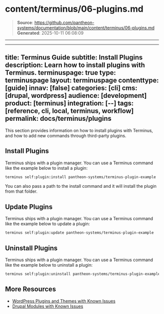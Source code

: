 # content/terminus/06-plugins.md

> **Source**: https://github.com/pantheon-systems/documentation/blob/main/content/terminus/06-plugins.md
> **Generated**: 2025-10-11 06:08:09

---

---
title: Terminus Guide
subtitle: Install Plugins
description: Learn how to install plugins with Terminus.
terminuspage: true
type: terminuspage
layout: terminuspage
contenttype: [guide]
innav: [false]
categories: [cli]
cms: [drupal, wordpress]
audience: [development]
product: [terminus]
integration: [--]
tags: [reference, cli, local, terminus, workflow]
permalink: docs/terminus/plugins
---

This section provides information on how to install plugins with Terminus, and how to add new commands through third-party plugins.

## Install Plugins

Terminus ships with a plugin manager. You can use a Terminus command like the example below to install a plugin:

```bash
terminus self:plugin:install pantheon-systems/terminus-plugin-example
```

You can also pass a path to the install command and it will install the plugin from that folder.


## Update Plugins

Terminus ships with a plugin manager. You can use a Terminus command like the example below to update a plugin:

```bash
terminus self:plugin:update pantheon-systems/terminus-plugin-example
```

## Uninstall Plugins

Terminus ships with a plugin manager. You can use a Terminus command like the example below to uninstall a plugin:

```bash
terminus self:plugin:uninstall pantheon-systems/terminus-plugin-example
```

## More Resources

- [WordPress Plugins and Themes with Known Issues](/wordpress-known-issues)
- [Drupal Modules with Known Issues](/modules-known-issues)